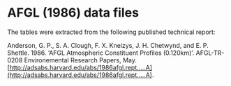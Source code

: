 # AFGL (1986) data files

The tables were extracted from the following published technical report:

Anderson, G. P., S. A. Clough, F. X. Kneizys, J. H. Chetwynd, and E. P. Shettle. 1986. ‘AFGL Atmospheric Constituent Profiles (0.120km)’. AFGL-TR-0208 Environemental Research Papers, May. [http://adsabs.harvard.edu/abs/1986afgl.rept.....A](http://adsabs.harvard.edu/abs/1986afgl.rept.....A).
